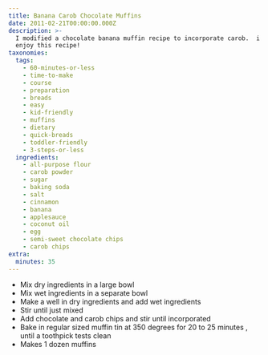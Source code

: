 ```yaml
---
title: Banana Carob Chocolate Muffins
date: 2011-02-21T00:00:00.000Z
description: >-
  I modified a chocolate banana muffin recipe to incorporate carob.  i hope you
  enjoy this recipe!
taxonomies:
  tags:
    - 60-minutes-or-less
    - time-to-make
    - course
    - preparation
    - breads
    - easy
    - kid-friendly
    - muffins
    - dietary
    - quick-breads
    - toddler-friendly
    - 3-steps-or-less
  ingredients:
    - all-purpose flour
    - carob powder
    - sugar
    - baking soda
    - salt
    - cinnamon
    - banana
    - applesauce
    - coconut oil
    - egg
    - semi-sweet chocolate chips
    - carob chips
extra:
  minutes: 35
---
```

 - Mix dry ingredients in a large bowl
 - Mix wet ingredients in a separate bowl
 - Make a well in dry ingredients and add wet ingredients
 - Stir until just mixed
 - Add chocolate and carob chips and stir until incorporated
 - Bake in regular sized muffin tin at 350 degrees for 20 to 25 minutes , until a toothpick tests clean
 - Makes 1 dozen muffins
